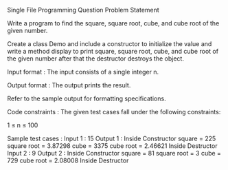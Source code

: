 Single File Programming Question
Problem Statement



Write a program to find the square, square root, cube, and cube root of the given number.

Create a class Demo and include a constructor to initialize the value and write a method display to print square, square root, cube, and cube root of the given number after that the destructor destroys the object.



Input format :
The input consists of a single integer n.

Output format :
The output prints the result.



Refer to the sample output for formatting specifications.

Code constraints :
The given test cases fall under the following constraints:

1 ≤ n ≤ 100

Sample test cases :
Input 1 :
15
Output 1 :
Inside Constructor
square = 225
square root = 3.87298
cube = 3375
cube root = 2.46621
Inside Destructor
Input 2 :
9
Output 2 :
Inside Constructor
square = 81
square root = 3
cube = 729
cube root = 2.08008
Inside Destructor